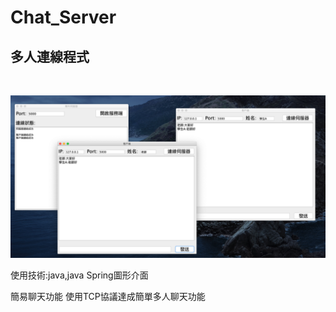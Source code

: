 # Chat_Server

## 多人連線程式
<br>

![image](Image/01.png)

使用技術:java,java Spring圖形介面

簡易聊天功能
使用TCP協議達成簡單多人聊天功能
